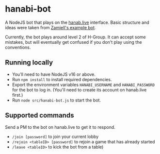 # hanabi-bot
A NodeJS bot that plays on the [hanab.live](https://hanab.live/) interface. Basic structure and ideas were taken from [Zamiell's example bot](https://github.com/Zamiell/hanabi-live-bot).

Currently, the bot plays around level 2 of H-Group. It can accept some mistakes, but will eventually get confused if you don't play using the conventions.

## Running locally
- You'll need to have NodeJS v16 or above.
- Run `npm install` to install required dependencies.
- Export the environment variables `HANABI_USERNAME` and `HANABI_PASSWORD` for the bot to log in. (You'll need to create its account on hanab.live first.)
- Run `node src/hanabi-bot.js` to start the bot.

## Supported commands
Send a PM to the bot on hanab.live to get it to respond.
- `/join [password]` to join your current lobby
- `/rejoin <tableID> [password]` to rejoin a game that has already started
- `/leave <tableID>` to kick the bot from a table)
